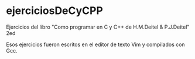 # ejerciciosDeCyCPP
Ejercicios del libro "Como programar en C y C++ de H.M.Deitel &amp; P.J.Deitel" 2ed

Esos ejercicios fueron escritos en el editor de texto Vim y compilados con Gcc.
